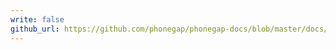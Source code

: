 ```yaml
---
write: false
github_url: https://github.com/phonegap/phonegap-docs/blob/master/docs/3-references/plugin-apis/media-capture.html.md
---
```

